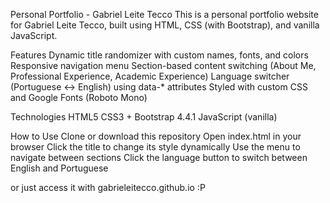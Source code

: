 Personal Portfolio - Gabriel Leite Tecco
This is a personal portfolio website for Gabriel Leite Tecco, built using HTML, CSS (with Bootstrap), and vanilla JavaScript.

Features
Dynamic title randomizer with custom names, fonts, and colors
Responsive navigation menu
Section-based content switching (About Me, Professional Experience, Academic Experience)
Language switcher (Portuguese ↔ English) using data-* attributes
Styled with custom CSS and Google Fonts (Roboto Mono)

Technologies
HTML5
CSS3 + Bootstrap 4.4.1
JavaScript (vanilla)

How to Use
Clone or download this repository
Open index.html in your browser
Click the title to change its style dynamically
Use the menu to navigate between sections
Click the language button to switch between English and Portuguese

or just access it with gabrieleitecco.github.io :P
